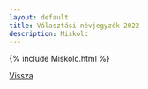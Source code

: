 ```yaml
---
layout: default
title: Választási névjegyzék 2022
description: Miskolc
---
```


{% include Miskolc.html %}

[Vissza](./)
